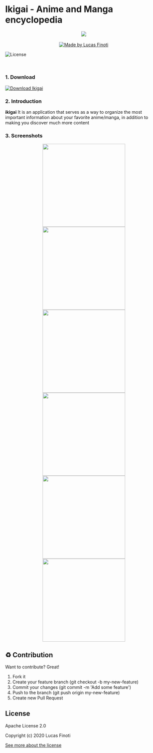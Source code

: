 
# Ikigai - Anime and Manga encyclopedia
  
  
<h4 align="center">
  <img
    src="https://wallup.net/wp-content/uploads/2016/01/98590-minimalism-Nippon-origami-digital_art-waves-Japan-birds-Nihon.jpg"
  /><br />

  <b></b>
</h4>

<p align="center">
  <a href="https://lucasfinoti.netlify.app">
    <img
      alt="Made by Lucas Finoti"
      src="https://img.shields.io/badge/made%20by-LucasFinoti-red"
    />
  </a>

  <img
    alt="License"
    src="https://img.shields.io/badge/license-Apache 2.0-red"
  />
</p>

<br />




### 1. Download

<a href="https://github.com/FinotiLucas/Ikigai/releases">
  <img
    alt="Download Ikigai"
    src="https://img.shields.io/github/downloads-pre/finotilucas/Ikigai/latest/total?color=blue&label=Ikigai%20%28Stable%29&github"
  />
</a>

</p>

### 2. Introduction

<b>ikigai</b> It is an application that serves as a way to organize the most important information about your favorite anime/manga, in addition to making you discover much more content


### 3. Screenshots

<p align="center">
  <img src="./assets/screenshots/1.png" width="265" />

  <img src="./assets/screenshots/2.png" width="265" />

  <img src="./assets/screenshots/3.png" width="265" />

  <img src="./assets/screenshots/4.png" width="265" />

  <img src="./assets/screenshots/5.png" width="265" />

  <img src="./assets/screenshots/6.png" width="265" />
</p>

## :recycle:  Contribution

Want to contribute? Great!

1. Fork it
2. Create your feature branch (git checkout -b my-new-feature)
3. Commit your changes (git commit -m 'Add some feature')
4. Push to the branch (git push origin my-new-feature)
5. Create new Pull Request


## License

Apache License 2.0

Copyright (c) 2020 Lucas Finoti

[See more about the license][LICENSE]

[LICENSE]: <https://github.com/FinotiLucas/All-Nihon/blob/master/LICENSE>

